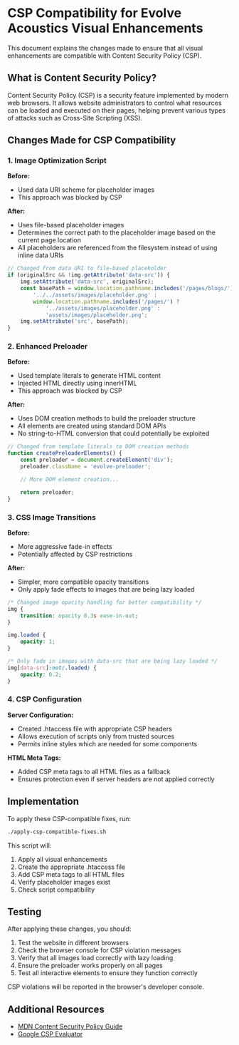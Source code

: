 # CSP Compatibility for Evolve Acoustics Visual Enhancements

This document explains the changes made to ensure that all visual enhancements are compatible with Content Security Policy (CSP).

## What is Content Security Policy?

Content Security Policy (CSP) is a security feature implemented by modern web browsers. It allows website administrators to control what resources can be loaded and executed on their pages, helping prevent various types of attacks such as Cross-Site Scripting (XSS).

## Changes Made for CSP Compatibility

### 1. Image Optimization Script

**Before:**
- Used data URI scheme for placeholder images
- This approach was blocked by CSP

**After:**
- Uses file-based placeholder images
- Determines the correct path to the placeholder image based on the current page location
- All placeholders are referenced from the filesystem instead of using inline data URIs

```javascript
// Changed from data URI to file-based placeholder
if (originalSrc && !img.getAttribute('data-src')) {
    img.setAttribute('data-src', originalSrc);
    const basePath = window.location.pathname.includes('/pages/blogs/') ?
        '../../assets/images/placeholder.png' :
        window.location.pathname.includes('/pages/') ?
            '../assets/images/placeholder.png' :
            'assets/images/placeholder.png';
    img.setAttribute('src', basePath);
}
```

### 2. Enhanced Preloader

**Before:**
- Used template literals to generate HTML content
- Injected HTML directly using innerHTML
- This approach was blocked by CSP

**After:**
- Uses DOM creation methods to build the preloader structure
- All elements are created using standard DOM APIs
- No string-to-HTML conversion that could potentially be exploited

```javascript
// Changed from template literals to DOM creation methods
function createPreloaderElements() {
    const preloader = document.createElement('div');
    preloader.className = 'evolve-preloader';

    // More DOM element creation...

    return preloader;
}
```

### 3. CSS Image Transitions

**Before:**
- More aggressive fade-in effects
- Potentially affected by CSP restrictions

**After:**
- Simpler, more compatible opacity transitions
- Only apply fade effects to images that are being lazy loaded

```css
/* Changed image opacity handling for better compatibility */
img {
    transition: opacity 0.3s ease-in-out;
}

img.loaded {
    opacity: 1;
}

/* Only fade in images with data-src that are being lazy loaded */
img[data-src]:not(.loaded) {
    opacity: 0.2;
}
```

### 4. CSP Configuration

**Server Configuration:**
- Created .htaccess file with appropriate CSP headers
- Allows execution of scripts only from trusted sources
- Permits inline styles which are needed for some components

**HTML Meta Tags:**
- Added CSP meta tags to all HTML files as a fallback
- Ensures protection even if server headers are not applied correctly

## Implementation

To apply these CSP-compatible fixes, run:

```bash
./apply-csp-compatible-fixes.sh
```

This script will:
1. Apply all visual enhancements
2. Create the appropriate .htaccess file
3. Add CSP meta tags to all HTML files
4. Verify placeholder images exist
5. Check script compatibility

## Testing

After applying these changes, you should:

1. Test the website in different browsers
2. Check the browser console for CSP violation messages
3. Verify that all images load correctly with lazy loading
4. Ensure the preloader works properly on all pages
5. Test all interactive elements to ensure they function correctly

CSP violations will be reported in the browser's developer console.

## Additional Resources

- [MDN Content Security Policy Guide](https://developer.mozilla.org/en-US/docs/Web/HTTP/CSP)
- [Google CSP Evaluator](https://csp-evaluator.withgoogle.com/)
